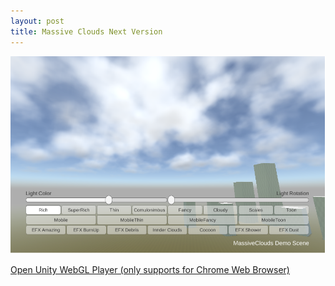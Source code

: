 ```yaml
---
layout: post
title: Massive Clouds Next Version
---
```


<img src="/images/2018-12-15MassiveClouds110Demo.png" />

<a href="/MassiveCloudsDemo">Open Unity WebGL Player (only supports for Chrome Web Browser)</a>
